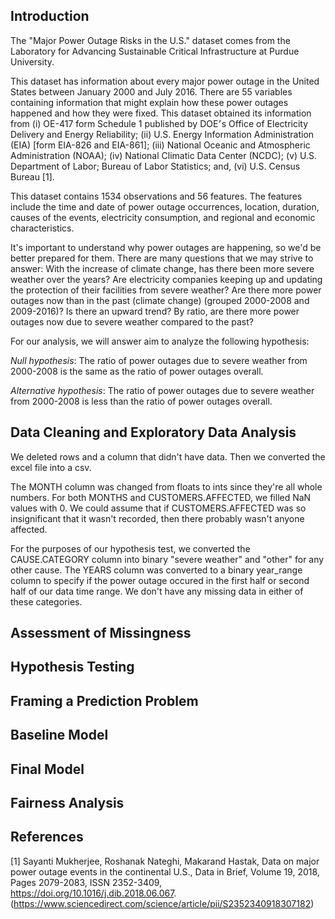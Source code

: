 ## Introduction

The "Major Power Outage Risks in the U.S." dataset comes from the Laboratory for Advancing Sustainable Critical Infrastructure at Purdue University.

This dataset has information about every major power outage in the United States between January 2000 and July 2016. There are 55 variables containing information that might explain how these power outages happened and how they were fixed. This dataset obtained its information from (i) OE-417 form Schedule 1 published by DOE׳s Office of Electricity Delivery and Energy Reliability; (ii) U.S. Energy Information Administration (EIA) [form EIA-826 and EIA-861]; (iii) National Oceanic and Atmospheric Administration (NOAA); (iv) National Climatic Data Center (NCDC); (v) U.S. Department of Labor; Bureau of Labor Statistics; and, (vi) U.S. Census Bureau [1]. 

This dataset contains 1534 observations and 56 features. The features include the time and date of power outage occurrences, location, duration, causes of the events, electricity consumption, and regional and economic characteristics.

It's important to understand why power outages are happening, so we'd be better prepared for them. There are many questions that we may strive to answer: With the increase of climate change, has there been more severe weather over the years? Are electricity companies keeping up and updating the protection of their facilities from severe weather? Are there more power outages now than in the past (climate change) (grouped 2000-2008 and 2009-2016)? Is there an upward trend? By ratio, are there more power outages now due to severe weather compared to the past?

For our analysis, we will answer aim to analyze the following hypothesis:

*Null hypothesis*: The ratio of power outages due to severe weather from 2000-2008 is the same as the ratio of power outages overall.

*Alternative hypothesis*: The ratio of power outages due to severe weather from 2000-2008 is less than the ratio of power outages overall.

## Data Cleaning and Exploratory Data Analysis

We deleted rows and a column that didn't have data. Then we converted the excel file into a csv.

The MONTH column was changed from floats to ints since they're all whole numbers. For both MONTHS and CUSTOMERS.AFFECTED, we filled NaN values with 0. We could assume that if CUSTOMERS.AFFECTED was so insignificant that it wasn't recorded, then there probably wasn't anyone affected.

For the purposes of our hypothesis test, we converted the CAUSE.CATEGORY column into binary "severe weather" and "other" for any other cause. The YEARS column was converted to a binary year_range column to specify if the power outage occured in the first half or second half of our data time range. We don't have any missing data in either of these categories.

## Assessment of Missingness

## Hypothesis Testing

## Framing a Prediction Problem

## Baseline Model

## Final Model

## Fairness Analysis

## References
[1] Sayanti Mukherjee, Roshanak Nateghi, Makarand Hastak, Data on major power outage events in the continental U.S., Data in Brief, Volume 19, 2018, Pages 2079-2083, ISSN 2352-3409, https://doi.org/10.1016/j.dib.2018.06.067. (https://www.sciencedirect.com/science/article/pii/S2352340918307182)
